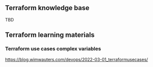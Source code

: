 ## Terraform knowledge base
TBD

## Terraform learning materials

### Terraform use cases complex variables
https://blog.wimwauters.com/devops/2022-03-01_terraformusecases/